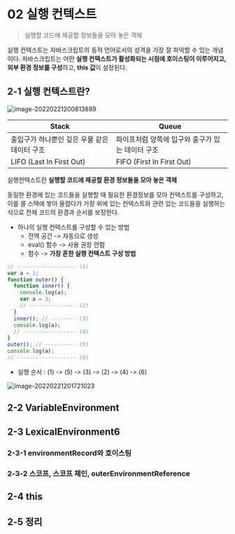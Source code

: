 # 02 실행 컨텍스트

> 실행할 코드에 제공할 정보들을 모아 놓은 객체

실행 컨텍스트는 자바스크립트의 동적 언어로서의 성격을 가장 잘 파악할 수 있는 개념이다. 자바스크립트는 어떤 **실행 컨텍스트가 활성화되는 시점에 호이스팅이 이루어지고,** **외부 환경 정보를 구성**하고, **this 값**이 설정된다.

## 2-1 실행 컨텍스트란?

![image-20220221200813889](C:\Users\SSAFY\AppData\Roaming\Typora\typora-user-images\image-20220221200813889.png)

| Stack                                        | Queue                                            |
| -------------------------------------------- | ------------------------------------------------ |
| 출입구가 하나뿐인 깊은 우물 같은 데이터 구조 | 파이프처럼 양쪽에 입구와 출구가 있는 데이터 구조 |
| LIFO (Last In First Out)                     | FIFO (First In First Out)                        |

실행컨텍스트란 **실행할 코드에 제공할 환경 정보들을 모아 놓은 객체**

동일한 환경에 있는 코드들을 실행할 때 필요한 환경정보를 모아 컨텍스트를 구성하고, 이를 콜 스택에 쌓아 올렸다가 가장 위에 있는 컨텍스트와 관련 있는 코드들을 실행하는 식으로 전체 코드의 환경과 순서를 보장한다.

* 하나의 실행 컨텍스트를 구성할 수 있는 방법
  * 전역 공간 -> 자동으로 생성
  * eval() 함수 -> 사용 권장 안함
  * 함수 -> **가장 흔한 실행 컨텍스트 구성 방법**

```javascript
// ------------------- (1)
var a = 1;
function outer() {
  function inner() {
    console.log(a);
    var a = 3;
    // --------------- (2)
  }
  inner(); // -------- (3)
  console.log(a);
  // ----------------- (4)
}
outer(); // ---------- (5)
console.log(a);
// ------------------- (6)
```

* 실행 순서 : (1) -> (5) -> (3) -> (2) -> (4) -> (6)

![image-20220221201721023](C:\Users\SSAFY\AppData\Roaming\Typora\typora-user-images\image-20220221201721023.png)

## 2-2 VariableEnvironment

## 2-3 LexicalEnvironment6

### 2-3-1 environmentRecord와 호이스팅

### 2-3-2 스코프, 스코프 체인, outerEnvironmentReference

## 2-4 this

## 2-5 정리



